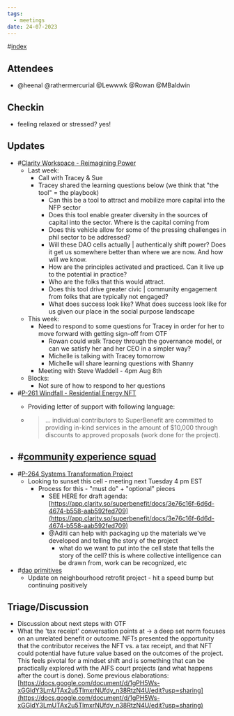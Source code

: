 ```yaml
---
tags:
  - meetings
date: 24-07-2023
---
```

#[index](notes/general-circle/old-gc-meetings/index.md) 
## Attendees
- @heenal @rathermercurial @Lewwwk @Rowan  @MBaldwin 

## Checkin
- feeling relaxed or stressed? yes!

## Updates
- #[Clarity Workspace - Reimagining Power](Clarity%20Workspace%20-%20Reimagining%20Power)
	- Last week:
		- Call with Tracey & Sue
		- Tracey shared the learning questions below (we think that "the tool" = the playbook)
			- Can this be a tool to attract and mobilize more capital into the NFP sector
			- Does this tool enable greater diversity in the sources of capital into the sector. Where is the capital coming from 
			- Does this vehicle allow for some of the pressing challenges in phil sector to be addressed? 
			- Will these DAO cells actually | authentically shift power? Does it get us somewhere better than where we are now. And how will we know.  
			- How are the principles activated and practiced. Can it live up to the potential in practice? 
			- Who are the folks that this would attract.  
			- Does this tool drive greater civic | community engagement from folks that are typically not engaged? 
			- What does success look like? What does success look like for us given our place in the social purpose landscape
	- This week:
		- Need to respond to some questions for Tracey in order for her to move forward with getting sign-off from OTF
			- Rowan could walk Tracey through the governance model, or can we satisfy her and her CEO in a simpler way?
			- Michelle is talking with Tracey tomorrow
			- Michelle will share learning questions with Shanny
		- Meeting with Steve Waddell - 4pm Aug 8th
	- Blocks: 
		- Not sure of how to respond to her questions
- #[P-261 Windfall - Residential Energy NFT](P-261%20Windfall%20-%20Residential%20Energy%20NFT)
	- Providing letter of support with following language: 

	- >... individual contributors to SuperBenefit are committed to providing in-kind services in the amount of $10,000 through discounts to approved proposals (work done for the project).
- #[community experience squad](/notes/archive/clarity/Tags/community%20experience%20squad.md) 
	- 
- #[P-264 Systems Transformation Project](P-264%20Systems%20Transformation%20Project) 
	- Looking to sunset this cell - meeting next Tuesday 4 pm EST
		- Process for this - "must do" + "optional" pieces
			- SEE HERE for draft agenda: [https://app.clarity.so/superbenefit/docs/3e76c16f-6d6d-4674-b558-aab592fed709](https://app.clarity.so/superbenefit/docs/3e76c16f-6d6d-4674-b558-aab592fed709) 
			- @Aditi can help with packaging up the materials we've developed and telling the story of the project
				- what do we want to put into the cell state that tells the story of the cell? this is where collective intelligence can be drawn from, work can be recognized, etc
- #[dao primitives](/notes/archive/clarity/Tags/dao%20primitives.md) 
	- Update on neighbourhood retrofit project - hit a speed bump but continuing positively  

## Triage/Discussion 
- Discussion about next steps with OTF 
- What the 'tax receipt' conversation points at -> a deep set norm focuses on an unrelated benefit or outcome. NFTs presented the opportunity that the contributor receives the NFT vs. a tax receipt, and that NFT could potential have future value based on the outcomes of the project. This feels pivotal for a mindset shift and is something that can be practically explored with the AIFS court projects (and what happens after the court is done). Some previous elaborations: [https://docs.google.com/document/d/1gPH5Ws-xGGldY3LmUTAx2u5TlmxrNUfdy_n38RtzN4U/edit?usp=sharing](https://docs.google.com/document/d/1gPH5Ws-xGGldY3LmUTAx2u5TlmxrNUfdy_n38RtzN4U/edit?usp=sharing) 
